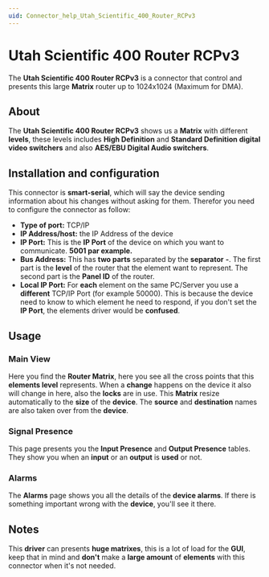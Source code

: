 ```yaml
---
uid: Connector_help_Utah_Scientific_400_Router_RCPv3
---
```


# Utah Scientific 400 Router RCPv3

The **Utah Scientific 400 Router RCPv3** is a connector that control and presents this large **Matrix** router up to 1024x1024 (Maximum for DMA).

## About

The **Utah Scientific 400 Router RCPv3** shows us a **Matrix** with different **levels**, these levels includes **High Definition** and **Standard Definition digital video switchers** and also **AES/EBU Digital Audio switchers**.

## Installation and configuration

This connector is **smart-serial**, which will say the device sending information about his changes without asking for them. Therefor you need to configure the connector as follow:

- **Type of port:** TCP/IP
- **IP Address/host:** the IP Address of the device
- **IP Port:** This is the **IP Port** of the device on which you want to communicate. **5001 par example.**
- **Bus Address:** This has **two parts** separated by the **separator** **-**. The first part is the **level** of the router that the element want to represent. The second part is the **Panel ID** of the router.
- **Local IP Port:** For **each** element on the same PC/Server you use a **different** TCP/IP Port (for example 50000). This is because the device need to know to which element he need to respond, if you don't set the **IP Port**, the elements driver would be **confused**.

## Usage

### Main View

Here you find the **Router Matrix**, here you see all the cross points that this **elements level** represents. When a **change** happens on the device it also will change in here, also the **locks** are in use. This **Matrix** resize automatically to the **size** of the **device**. The **source** and **destination** names are also taken over from the **device**.

### Signal Presence

This page presents you the **Input Presence** and **Output Presence** tables. They show you when an **input** or an **output** is **used** or not.

### Alarms

The **Alarms** page shows you all the details of the **device alarms**. If there is something important wrong with the **device**, you'll see it there.

## Notes

This **driver** can presents **huge matrixes**, this is a lot of load for the **GUI**, keep that in mind and **don't** make a **large amount** of **elements** with this connector when it's not needed.
